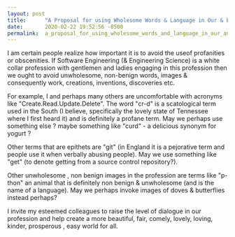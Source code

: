 ```yaml
---
layout: post
title:      "A Proposal for using Wholesome Words & Language in Our & Every Profession:"
date:       2020-02-22 19:52:56 -0500
permalink:  a_proposal_for_using_wholesome_words_and_language_in_our_and_every_profession
---
```


 
I am certain people realize how important it is to avoid the useof profanities or obscenities. If Software Engineering (& Engineering Science) is a white collar profession with gentlemen and ladies engaging in this profession then we ought to avoid unwholesome, non-benign words, images  & consequently work, creations, inventions, discoveries etc. 

For example, I and perhaps many others are uncomfortable with acronyms like "Create.Read.Update.Delete". The word "cr-d" is a scatological term used in the South (I believe, specifically the lovely state of Tennessee where I first heard it) and is definitely a profane term. May we perhaps use something else ?  maybe something like "curd" - a delicious synonym for yogurt ? 

Other terms that are epithets are "git" (in England it is a pejorative term and people use it when verbally abusing people). May we use something like "get" (to denote getting from a source control repository?). 

Other unwholesome , non benign images in the profession are terms like "p-thon" an animal that is definitely non benign & unwholesome (and is the name of a language). May we perhaps invoke images of doves & butterflies instead perhaps? 

I invite my esteemed colleagues to raise the level of dialogue in our profession and help create a more beautiful, fair, comely, lovely, loving, kinder, prosperous , easy world for all.
